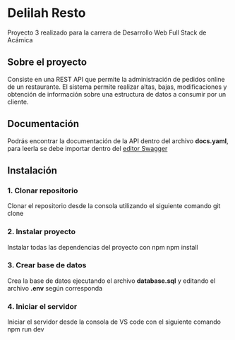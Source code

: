 # Delilah Resto

Proyecto 3 realizado para la carrera de Desarrollo Web Full Stack de Acámica

## Sobre el proyecto

Consiste en una REST API que permite la administración de pedidos online de un restaurante. El sistema permite realizar altas, bajas, modificaciones y obtención de información sobre una estructura de datos a consumir por un cliente.

## Documentación

Podrás encontrar la documentación de la API dentro del archivo **docs.yaml**, para leerla se debe importar dentro del [editor Swagger](https://editor.swagger.io/)

## Instalación

### 1. Clonar repositorio
Clonar el repositorio desde la consola utilizando el siguiente comando
    git clone 

### 2. Instalar proyecto
Instalar todas las dependencias del proyecto con npm
    npm install

### 3. Crear base de datos
Crea la base de datos ejecutando el archivo **database.sql** y editando el archivo **.env** según corresponda

### 4. Iniciar el servidor
Iniciar el servidor desde la consola de VS code con el siguiente comando
    npm run dev